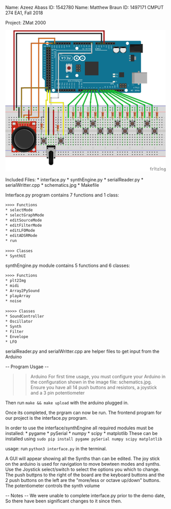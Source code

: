 Name: Azeez  Abass
ID: 1542780
Name: Matthew Braun
ID: 1497171
CMPUT 274 EA1, Fall  2018

Project: ZMat 2000

![Schematics](./schematics.jpg)

Included Files:
    * interface.py
    * synthEngine.py
    * serialReader.py
    * serialWritter.cpp
    * schematics.jpg
    * Makefile

Interface.py program contains 7 functions and 1 class:
   
    >>>> Functions
    * selectMode
    * selectGraphMode
    * editSourceMode
    * editFilterMode
    * editLFOMode
    * editADSRMode
    * run

    >>>> Classes
    * SynthUI

synthEngine.py module contains 5 functions and 6 classes:
    
    >>>> Functions
    * plt2Img
    * midi
    * Array2PySound
    * playArray
    * noise

    >>>>> Classes
    * SoundController
    * Oscillator
    * Synth
    * Filter
    * Envelope
    * LFO

serialReader.py and serialWritter.cpp are helper files to get input from the Arduino

-- Program Usgae --
 >> Arduino
For first time usage, you must configure your Arduino in the configuration shown in the image file: schematics.jpg. Ensure you have all 14 push buttons and resistors, a joystick and a 3 pin potentiometer

 Then run ``make && make upload`` with the arduino plugged in. 

Once its completed, the prgram can now be run. The frontend program for our project is the interface.py program.

In order to use the interface/synthEngine all required modules must be installed:
    * pygame
    * pySerial
    * numpy
    * scipy 
    * matplotlib
These can be installed using ``sudo pip install pygame pySerial numpy scipy matplotlib`` 

usage: run ``python3 interface.py`` in the terminal.

A GUI will appear showing all the Synths than can be edited. The joy stick on the arduino is used for navigation to move bewteen modes and synths. Use the Joystick select/switch to select the options you which to change. The push buttpns to the right of the board are the keyboard buttons and the 2 push buttons on the left are the "more/less or octave up/down" buttons. The potentiometer controls the synth volume

-- Notes --
We were unable to complete interface.py prior to the demo date, So there have been significant changes to it since then. 
